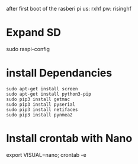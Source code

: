 after first boot of the rasberi pi 
us: rxhf
pw: risinghf

# Expand SD
sudo raspi-config

# install Dependancies
```
sudo apt-get install screen
sudo apt-get install python3-pip
sudo pip3 install getmac
sudo pip3 install pyserial
sudo pip3 install netifaces
sudo pip3 install pynmea2
```
# Install crontab with Nano 
export VISUAL=nano; crontab -e
